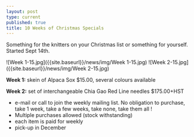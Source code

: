 ```yaml
---
layout: post
type: current
published: true
title: 10 Weeks of Christmas Specials
---
```



Something for the knitters on your Christmas list or something for yourself. Started Sept 14th.

![Week 1-15.jpg]({{site.baseurl}}/news/img/Week 1-15.jpg)
![Week 2-15.jpg]({{site.baseurl}}/news/img/Week 2-15.jpg)

**Week 1:** skein of Alpaca Sox $15.00, several colours available

**Week 2:** set of interchangeable Chia Gao Red Line needles $175.00+HST

- e-mail or call to join the weekly mailing list. No obligation to purchase, take 1 week, take a few weeks, take none, take them all !  
- Multiple purchases allowed (stock withstanding)
- each item is paid for weekly
- pick-up in December
